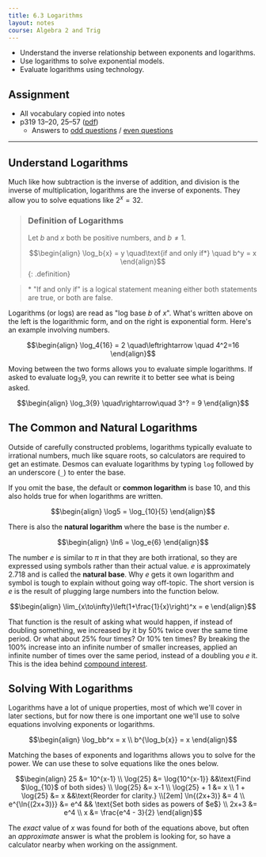 ```yaml
---
title: 6.3 Logarithms
layout: notes
course: Algebra 2 and Trig
---
```


- Understand the inverse relationship between exponents and logarithms.
- Use logarithms to solve exponential models.
- Evaluate logarithms using technology.

## Assignment

- All vocabulary copied into notes
- p319 13–20, 25–57 ([pdf](./pdf/alg2-practice-0603.pdf))
  - Answers to [odd questions](../misc/alg2-odd-answers.pdf) / [even questions](../misc/alg2-even-answers.pdf)

---

## Understand Logarithms

Much like how subtraction is the inverse of addition, and division is the inverse of multiplication, logarithms are the inverse of exponents. They allow you to solve equations like ${2^x}=32$.

> ### Definition of Logarithms
>
> Let $b$ and $x$ both be positive numbers, and $b\neq1$.
>
> $$\begin{align}
> \log_b{x} = y \quad\text{if and only if*} \quad b^y = x
> \end{align}$$
{: .definition}

> \* "If and only if" is a logical statement meaning either both statements are true, or both are false.

Logarithms (or logs) are read as "log base $b$ of $x$". What's written above on the left is the logarithmic form, and on the right is exponential form. Here's an example involving numbers.

$$\begin{align}
\log_4{16} = 2 \quad\leftrightarrow \quad 4^2=16
\end{align}$$

Moving between the two forms allows you to evaluate simple logarithms. If asked to evaluate $\log_3{9}$, you can rewrite it to better see what is being asked.

$$\begin{align}
\log_3{9} \quad\rightarrow\quad 3^? = 9
\end{align}$$

## The Common and Natural Logarithms

Outside of carefully constructed problems, logarithms typically evaluate to irrational numbers, much like square roots, so calculators are required to get an estimate. Desmos can evaluate logarithms by typing `log` followed by an underscore (`_`) to enter the base.

If you omit the base, the default or **common logarithm** is base $10$, and this also holds true for when logarithms are written.

$$\begin{align}
\log5 = \log_{10}{5}
\end{align}$$

There is also the **natural logarithm** where the base is the number $e$.

$$\begin{align}
\ln6 = \log_e{6}
\end{align}$$

The number $e$ is similar to $\pi$ in that they are both irrational, so they are expressed using symbols rather than their actual value. $e$ is approximately $2.718$ and is called the **natural base**. Why $e$ gets it own logarithm and symbol is tough to explain without going way off-topic. The short version is $e$ is the result of plugging large numbers into the function below.

$$\begin{align}
\lim_{x\to\infty}\left(1+\frac{1}{x}\right)^x = e
\end{align}$$

That function is the result of asking what would happen, if instead of doubling something, we increased by it by $50\%$ twice over the same time period. Or what about $25\%$ four times? Or $10\%$ ten times? By breaking the $100\%$ increase into an infinite number of smaller increases, applied an infinite number of times over the same period, instead of a doubling you $e$ it. This is the idea behind [compound interest](https://en.wikipedia.org/wiki/E_(mathematical_constant)#Compound_interest).

## Solving With Logarithms

Logarithms have a lot of unique properties, most of which we'll cover in later sections, but for now there is one important one we'll use to solve equations involving exponents or logarithms.

$$\begin{align}
\log_bb^x = x \\
b^{\log_b{x}} = x
\end{align}$$

Matching the bases of exponents and logarithms allows you to solve for the power. We can use these to solve equations like the ones below.

$$\begin{align}
25 &= 10^{x-1} \\
\log{25} &= \log{10^{x-1}} &&\text{Find $\log_{10}$ of both sides} \\
\log{25} &= x-1 \\
\log{25} + 1 &= x \\
1 + \log{25} &= x &&\text{Reorder for clarity.} \\[2em]
\ln{(2x+3)} &= 4 \\
e^{\ln{(2x+3)}} &= e^4 && \text{Set both sides as powers of $e$} \\
2x+3 &= e^4 \\
x &= \frac{e^4 - 3}{2}
\end{align}$$

The *exact* value of $x$ was found for both of the equations above, but often an *approximate* answer is what the problem is looking for, so have a calculator nearby when working on the assignment.
